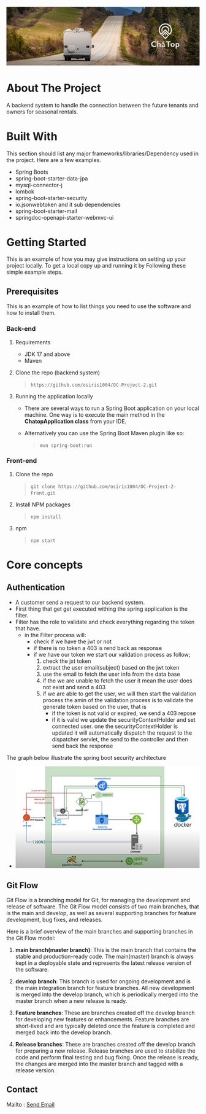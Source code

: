 
![Telesport](/src/main//resources//assets/chaTop.png)


# About The Project

A backend system to handle the connection between the future tenants and owners for seasonal rentals.

# Built With

This section should list any major frameworks/libraries/Dependency used in the project. Here are a few examples.
 - Spring Boots
 - spring-boot-starter-data-jpa
 - mysql-connector-j
 - lombok
 - spring-boot-starter-security
 - io.jsonwebtoken and it sub dependencies 
 - spring-boot-starter-mail
 - springdoc-openapi-starter-webmvc-ui


# Getting Started
This is an example of how you may give instructions on setting up your project locally. To get a local copy up and running it by Following these simple example steps.

## Prerequisites
This is an example of how to list things you need to use the software and how to install them.

### Back-end

1. Requirements
    - JDK 17 and above
    - Maven

2. Clone the repo (backend system)
    >`https://github.com/osiris1004/OC-Project-2.git`
   

3. Running the application locally
    - There are several ways to run a Spring Boot application on your local machine. One way is to execute the main method in the **ChatopApplication class** from your IDE.

    - Alternatively you can use the Spring Boot Maven plugin like so:
        >`mvn spring-boot:run`
 

### Front-end

1. Clone the repo
    >`git clone https://github.com/osiris1004/OC-Project-2-Front.git`

2. Install NPM packages
    >`npm install`

3. npm
    >`npm start`

# Core concepts 

## Authentication 

- A customer send a request to our backend system.
- First thing that get get executed withing the spring application is the filter.
- Filter has the role to validate and check everything regarding the token that have.
    - in the Filter process will:
        - check if we have the jwt or not
        - if there is no token a 403 is rend back as response 
        - if we have our token we start our validation process as follow;
            1.  check the jxt token
            2. extract the user email(subject) based on the jwt token
            3.  use the email to fetch the user info  from the data base
            4.  if the we are unable to fetch the user it mean the user does not exist and send a 403
            5. if we are able to get  the user, we will then start the validation process
                the amin of the validation process is to validate the generate token based on the user, that is
                 - if the token is not valid or expired, we send a 403 repose
                 - if it is valid we update the securityContextHolder and set connected user. one the securityContextHolder
                 is updated it will automatically dispatch the request to the dispatcher servlet, the send to the controller
                 and then send back the response

The graph below illustrate  the spring boot security architecture 
- ![spring security](/src/main//resources//assets/springSecurity.png)

## Git Flow
Git Flow is a branching model for Git, for managing the development and release of software. The Git Flow model consists of two main branches, that is the main and develop, as well as several supporting branches for feature development, bug fixes, and releases.

Here is a brief overview of the main branches and supporting branches in the Git Flow model:

1. **main branch(master branch)**: This is the main branch that contains the stable and production-ready code. The main(master) branch is always kept in a deployable state and represents the latest release version of the software.

2. **develop branch**: This branch is used for ongoing development and is the main integration branch for feature branches. All new development is merged into the develop branch, which is periodically merged into the master branch when a new release is ready.

3. **Feature branches**: These are branches created off the develop branch for developing new features or enhancements. Feature branches are short-lived and are typically deleted once the feature is completed and merged back into the develop branch.

4. **Release branches**: These are branches created off the develop branch for preparing a new release. Release branches are used to stabilize the code and perform final testing and bug fixing. Once the release is ready, the changes are merged into the master branch and tagged with a release version.



## Contact
Mailto : <a href="mailto:email@example.com, secondemail@example.com">Send Email</a>



